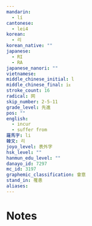 ```yaml
---
mandarin:
  - lí
cantonese:
  - lei4
korean:
  - 리
korean_native: ""
japanese:
  - RI
  - RA
japanese_nanori: ""
vietnamese:
middle_chinese_initial: l
middle_chinese_final: iᴇ
stroke_count: 16
radical: 网
skip_number: 2-5-11
grade_level: 先進
pos: ""
english:
  - incur
  - suffer from
羅馬字: li
韓文: 리
joyo_level: 表外字
hsk_level: ""
hanmun_edu_level: ""
danayo_id: 7297
mc_id: 3197
graphemic_classification: 會意
stand_in: 罹患
aliases:
---
```


# Notes
